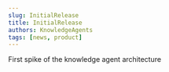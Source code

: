 ```yaml
---
slug: InitialRelease
title: InitialRelease
authors: KnowledgeAgents
tags: [news, product]
---
```


First spike of the knowledge agent architecture